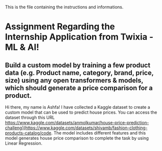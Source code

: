 This is the file containing the instructions and informations.

# Assignment Regarding the Internship Application from Twixia - ML & AI!

## Build a custom model by training a few product data (e.g. Product name, category, brand, price, size) using any open transformers & models, which should generate a price comparison for a product.

Hi there, my name is Ashfa! 
I have collected a Kaggle dataset to create a custom model that can be used to predict house prices. You can access the dataset through this URL https://www.kaggle.com/datasets/anmolkumar/house-price-prediction-challeng](https://www.kaggle.com/datasets/shivamb/fashion-clothing-products-catalog/code.
The model includes different features and this model generates house price comparison to complete the task by using Linear Regression.
